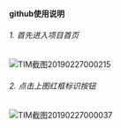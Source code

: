 #### github使用说明
###### 1. 首先进入项目首页
![TIM截图20190227000215](C:\Users\yixua\Desktop\TIM截图20190227000215.png)
###### 2. 点击上图红框标识按钮
![TIM截图20190227000037](C:\Users\yixua\Desktop\TIM截图20190227000037.png)

